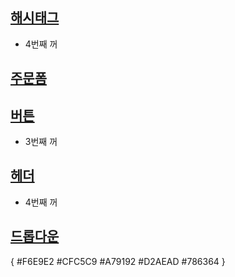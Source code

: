 ## [해시태그](https://getbootstrap.com/docs/5.3/examples/badges/)

- 4번째 꺼

## [주문폼](https://getbootstrap.com/docs/5.3/examples/checkout/)

## [버튼](https://getbootstrap.com/docs/5.3/examples/buttons/)

- 3번째 꺼

## [헤더](https://getbootstrap.com/docs/5.3/examples/headers/#)

- 4번째 꺼

## [드롭다운](https://getbootstrap.com/docs/5.3/examples/dropdowns/)

{
#F6E9E2
#CFC5C9
#A79192
#D2AEAD
#786364
}
